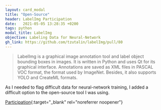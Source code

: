 ```yaml
---
layout: card_modal
title: "Open-Source"
header: LabelImg Participation 
date:   2021-05-05 13:28:35 +0200
tags: python
modal_title: LabelImg
objective: Labeling Data for Neural-Network
gh_link: https://github.com/tzutalin/labelImg/pull/80
---
```


> LabelImg is a graphical image annotation tool and label object bounding boxes in images. It is written in Python and uses Qt for its graphical interface. Annotations are saved as XML files in PASCAL VOC format, the format used by ImageNet. Besides, it also supports YOLO and CreateML formats.

As I needed to flag difficult data for neural-network training, I added a difficult option to the open-source tool I was using. 

[Participation](https://github.com/tzutalin/labelImg/pull/80){:target="_blank" rel="noreferrer noopener"}